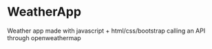 # WeatherApp
Weather app made with javascript + html/css/bootstrap calling an API through openweathermap
